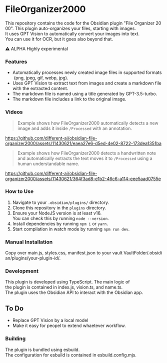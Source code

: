 # FileOrganizer2000

  
This repository contains the code for the Obsidian plugin "File Organizer 2000". This plugin auto-organizes your files, starting with images. It uses GPT Vision to automatically convert your images into text. You can use it for OCR, but it goes also beyond that.  

⚠️ ALPHA Highly experimental
### Features

  
- Automatically processes newly created image files in supported formats (png, jpeg, gif, webp, jpg).  
- Uses GPT Vision to extract text from images and create a markdown file with the extracted content.  
- The markdown file is named using a title generated by GPT-3.5-turbo.  
- The markdown file includes a link to the original image.

### Videos

> Example shows how FileOrganizer2000 automatically detects a new image and adds it inside `/Processed` with an annotation.

https://github.com/different-ai/obsidian-file-organizer2000/assets/11430621/eaea27e6-d5ed-4e02-8722-173dea1351ba

> Example shows how FileOrganizer2000 detects a handwritten note and automatically extracts the text moves it to `/Processed` using a human understandable name.

https://github.com/different-ai/obsidian-file-organizer2000/assets/11430621/364f3ad8-e1b2-46c6-a114-eee5aad0755e



### How to Use

1. Navigate to your `.obsidian/plugins/` directory.
2. Clone this repository in the `plugins` directory.
3. Ensure your NodeJS version is at least v16. You can check this by running `node --version`.
4. Install dependencies by running `npm i` or `yarn`.
5. Start compilation in watch mode by running `npm run dev`.

### Manual Installation

  
Copy over main.js, styles.css, manifest.json to your vault VaultFolder/.obsidian/plugins/your-plugin-id/.  

### Development

  
This plugin is developed using TypeScript. The main logic of the plugin is contained in index.js, vision.ts, and name.ts. The plugin uses the Obsidian API to interact with the Obsidian app.  

## To Do

- Replace GPT Vision by a local model
- Make it easy for peopel to extend whaetever workflow.

### Building

  
The plugin is bundled using esbuild. The configuration for esbuild is contained in esbuild.config.mjs.
